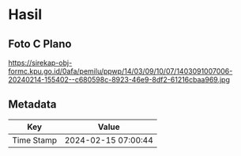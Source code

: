 # Hasil

## Foto C Plano

https://sirekap-obj-formc.kpu.go.id/0afa/pemilu/ppwp/14/03/09/10/07/1403091007006-20240214-155402--c680598c-8923-46e9-8df2-61216cbaa969.jpg


## Metadata

| Key        | Value               |
| ---------- | ------------------- |
| Time Stamp | 2024-02-15 07:00:44 |



